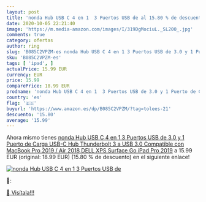 ```yaml
---
layout: post
title: 'nonda Hub USB C 4 en 1  3 Puertos USB de al 15.80 % de descuento'
date: 2020-10-05 22:21:40
image: 'https://m.media-amazon.com/images/I/319DgMociuL._SL200_.jpg'
comments: true
category: ofertas
author: ring
slug: 'B085C2VPZM-es nonda Hub USB C 4 en 1 3 Puertos USB de 3.0 y 1 Puerto de...'
sku: 'B085C2VPZM-es'
tags: [ 'ipad', ]
actualPrice: 15.99 EUR
currency: EUR
price: 15.99
comparePrice: 18.99 EUR
prodname: 'nonda Hub USB C 4 en 1  3 Puertos USB de 3.0 y 1 Puerto de Carga USB-C  Hub Thunderbolt 3 a USB 3.0  Compatible con MacBook Pro 2019 / Air 2018  DELL XPS  Surface Go  iPad Pro 2019'
country: 'es'
flag: '🇪🇸'
buyurl: 'https://www.amazon.es/dp/B085C2VPZM/?tag=tolees-21'
descuento: '15.80'
average: '15.99'
---
```


Ahora mismo tienes [nonda Hub USB C 4 en 1  3 Puertos USB de 3.0 y 1 Puerto de Carga USB-C  Hub Thunderbolt 3 a USB 3.0  Compatible con MacBook Pro 2019 / Air 2018  DELL XPS  Surface Go  iPad Pro 2019](https://www.amazon.es/dp/B085C2VPZM/?tag=tolees-21) a 15.99 EUR (original: 18.99 EUR) (15.80 %  de descuento) en el siguiente enlace!

[![nonda Hub USB C 4 en 1  3 Puertos USB de](https://m.media-amazon.com/images/I/319DgMociuL._SL200_.jpg)](https://www.amazon.es/dp/B085C2VPZM/?tag=tolees-21)

🔎:


[🛒 Visítala!!!](https://www.amazon.es/dp/B085C2VPZM/?tag=tolees-21)
